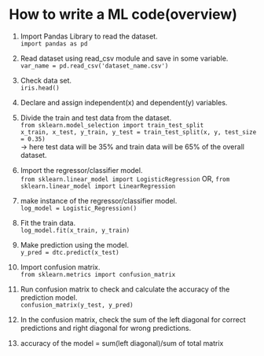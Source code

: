 # How to write a ML code(overview)
1. Import Pandas Library to read the dataset.  
`import pandas as pd` 

2. Read dataset using read_csv module and save in some variable.  
`var_name = pd.read_csv('dataset_name.csv')`  

3. Check data set.  
`iris.head()`  

5. Declare and assign independent(x) and dependent(y) variables.  

6. Divide the train and test data from the dataset.  
`from sklearn.model_selection import train_test_split`  
`x_train, x_test, y_train, y_test = train_test_split(x, y, test_size = 0.35)`  
-> here test data will be 35% and train data will be 65% of the overall dataset.  

7. Import the regressor/classifier model.  
`from sklearn.linear_model import LogisticRegression`  OR,
`from sklearn.linear_model import LinearRegression`  

8. make instance of the regressor/classifier model.  
`log_model = Logistic_Regression()`  

9. Fit the train data.  
`log_model.fit(x_train, y_train)`  

10. Make prediction using the model.  
`y_pred = dtc.predict(x_test)`  

11. Import confusion matrix.  
`from sklearn.metrics import confusion_matrix`  

12. Run confusion matrix to check and calculate the accuracy of the prediction model.  
`confusion_matrix(y_test, y_pred)`  

13. In the confusion matrix, check the sum of the left diagonal for correct predictions and right diagonal for wrong predictions.  

14. accuracy of the model = sum(left diagonal)/sum of total matrix  
